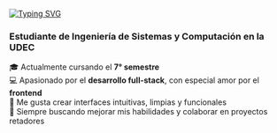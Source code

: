 <a href="https://git.io/typing-svg"><img src="https://readme-typing-svg.herokuapp.com?font=Fira+Code&pause=1000&color=F7F7F7&width=435&lines=Hi+%F0%9F%91%8B%2C+I'm+Karebashi" alt="Typing SVG" /></a>
<h3>Estudiante de Ingeniería de Sistemas y Computación en la UDEC </h3>

🎓 Actualmente cursando el **7° semestre**  
💻 Apasionado por el **desarrollo full-stack**, con especial amor por el **frontend**  
🎨 Me gusta crear interfaces intuitivas, limpias y funcionales  
🚀 Siempre buscando mejorar mis habilidades y colaborar en proyectos retadores  
